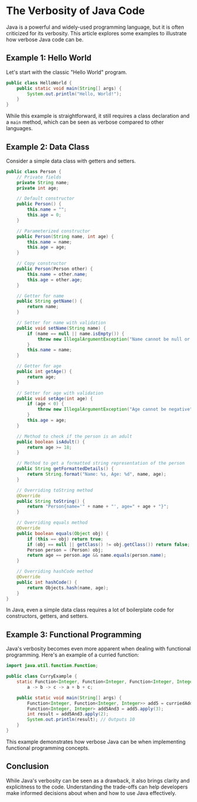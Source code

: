 # The Verbosity of Java Code

Java is a powerful and widely-used programming language, but it is often criticized for its verbosity. This article explores some examples to illustrate how verbose Java code can be.

## Example 1: Hello World

Let's start with the classic "Hello World" program.

```java
public class HelloWorld {
    public static void main(String[] args) {
        System.out.println("Hello, World!");
    }
}
```

While this example is straightforward, it still requires a class declaration and a `main` method, which can be seen as verbose compared to other languages.

## Example 2: Data Class

Consider a simple data class with getters and setters.

```java
public class Person {
    // Private fields
    private String name;
    private int age;

    // Default constructor
    public Person() {
        this.name = "";
        this.age = 0;
    }

    // Parameterized constructor
    public Person(String name, int age) {
        this.name = name;
        this.age = age;
    }

    // Copy constructor
    public Person(Person other) {
        this.name = other.name;
        this.age = other.age;
    }

    // Getter for name
    public String getName() {
        return name;
    }

    // Setter for name with validation
    public void setName(String name) {
        if (name == null || name.isEmpty()) {
            throw new IllegalArgumentException("Name cannot be null or empty");
        }
        this.name = name;
    }

    // Getter for age
    public int getAge() {
        return age;
    }

    // Setter for age with validation
    public void setAge(int age) {
        if (age < 0) {
            throw new IllegalArgumentException("Age cannot be negative");
        }
        this.age = age;
    }

    // Method to check if the person is an adult
    public boolean isAdult() {
        return age >= 18;
    }

    // Method to get a formatted string representation of the person
    public String getFormattedDetails() {
        return String.format("Name: %s, Age: %d", name, age);
    }

    // Overriding toString method
    @Override
    public String toString() {
        return "Person{name='" + name + "', age=" + age + "}";
    }

    // Overriding equals method
    @Override
    public boolean equals(Object obj) {
        if (this == obj) return true;
        if (obj == null || getClass() != obj.getClass()) return false;
        Person person = (Person) obj;
        return age == person.age && name.equals(person.name);
    }

    // Overriding hashCode method
    @Override
    public int hashCode() {
        return Objects.hash(name, age);
    }
}
```

In Java, even a simple data class requires a lot of boilerplate code for constructors, getters, and setters.

## Example 3: Functional Programming

Java's verbosity becomes even more apparent when dealing with functional programming. Here's an example of a curried function:

```java
import java.util.function.Function;

public class CurryExample {
    static Function<Integer, Function<Integer, Function<Integer, Integer>>> curriedAdd = 
        a -> b -> c -> a + b + c;

    public static void main(String[] args) {
        Function<Integer, Function<Integer, Integer>> add5 = curriedAdd.apply(5);
        Function<Integer, Integer> add5And3 = add5.apply(3);
        int result = add5And3.apply(2);
        System.out.println(result); // Outputs 10
    }
}
```

This example demonstrates how verbose Java can be when implementing functional programming concepts.

## Conclusion

While Java's verbosity can be seen as a drawback, it also brings clarity and explicitness to the code. Understanding the trade-offs can help developers make informed decisions about when and how to use Java effectively.
